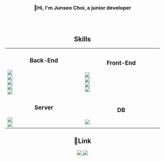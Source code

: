 <div align="center" >
  <h3>👋Hi, I'm Junseo Choi, a junior developer</h3>
</div>
<br>
<br>




<div align="center" >
  <h2>Skills</h2>
</div>
<table align="center">
  <tr>
    <td width="300px"> 
      <div align="center">
        <h3>Back-End</h3>
      </div>
      <img src="https://img.shields.io/badge/JAVA-007396?style=for-the-badge&logo=java&logoColor=white"> <br>
      <img src="https://img.shields.io/badge/spring-6DB33F?style=for-the-badge&logo=spring&logoColor=white"> <br>
      <img src="https://img.shields.io/badge/springboot-6DB33F?style=for-the-badge&logo=springboot&logoColor=white"> <br>
      <img src="https://img.shields.io/badge/json-000000?style=for-the-badge&logo=json&logoColor=white"> <br>
      <img src="https://img.shields.io/badge/mybatis-6DB33F?style=for-the-badge&logo=springboot&logoColor=white">
    </td>
    <td width="300px">
      <div align="center">
        <h3>Front-End</h3>
      </div>
      <img src="https://img.shields.io/badge/html5-E34F26?style=for-the-badge&logo=html5&logoColor=white"> <br>
      <img src="https://img.shields.io/badge/css3-1572B6?style=for-the-badge&logo=css3&logoColor=white"> <br>
      <img src="https://img.shields.io/badge/javascript-F7DF1E?style=for-the-badge&logo=javascript&logoColor=white"> <br>
      <img src="https://img.shields.io/badge/jquery-0769AD?style=for-the-badge&logo=jquery&logoColor=white">
    </td>
  </tr>
  <tr>
    <td>
      <div align="center">
        <h3>Server</h3>
      </div>
      <img src="https://img.shields.io/badge/apache-D22128?style=for-the-badge&logo=apache&logoColor=white"> <br>
      <img src="https://img.shields.io/badge/apachetomcat-F8DC75?style=for-the-badge&logo=apachetomcat&logoColor=white"> 
    </td>
    <td>
      <div align="center">
        <h3>DB</h3>
      </div>
      <img src="https://img.shields.io/badge/oracle-F80000?style=for-the-badge&logo=oracle&logoColor=white">
    </td>
  </tr>
</table>

  


<div align="center">
  <h2>🔗Link</h2>
  <a href="https://blog.naver.com/myqkq222">
    <img src="https://img.shields.io/badge/Blog-03C75A?style=for-the-badge&logo=naver&logoColor=white">
  </a>
  <a href="myqkq222@naver.com">
    <img src="https://img.shields.io/badge/Mail-03C75A?style=for-the-badge&logo=naver&logoColor=white">
  </a>
</div>

